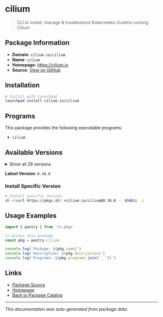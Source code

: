 # cilium

> CLI to install, manage & troubleshoot Kubernetes clusters running Cilium

## Package Information

- **Domain**: `cilium.io/cilium`
- **Name**: `cilium`
- **Homepage**: https://cilium.io
- **Source**: [View on GitHub](https://github.com/pkgxdev/pantry/tree/main/projects/cilium.io/cilium/package.yml)

## Installation

```bash
# Install with launchpad
launchpad install cilium.io/cilium
```

## Programs

This package provides the following executable programs:

- `cilium`

## Available Versions

<details>
<summary>Show all 29 versions</summary>

- `0.18.8`, `0.18.7`, `0.18.6`, `0.18.5`, `0.18.4`
- `0.18.3`, `0.18.2`, `0.18.1`, `0.18.0`, `0.17.0`
- `0.16.24`, `0.16.23`, `0.16.22`, `0.16.21`, `0.16.20`
- `0.16.19`, `0.16.18`, `0.16.17`, `0.16.16`, `0.16.15`
- `0.16.14`, `0.16.13`, `0.16.12`, `0.16.11`, `0.16.10`
- `0.16.9`, `0.16.8`, `0.16.7`, `0.16.6`

</details>

**Latest Version**: `0.18.8`

### Install Specific Version

```bash
# Install specific version
sh <(curl https://pkgx.sh) +cilium.io/cilium@0.18.8 -- $SHELL -i
```

## Usage Examples

```typescript
import { pantry } from 'ts-pkgx'

// Access this package
const pkg = pantry.cilium

console.log(`Package: ${pkg.name}`)
console.log(`Description: ${pkg.description}`)
console.log(`Programs: ${pkg.programs.join(', ')}`)
```

## Links

- [Package Source](https://github.com/pkgxdev/pantry/tree/main/projects/cilium.io/cilium/package.yml)
- [Homepage](https://cilium.io)
- [Back to Package Catalog](../../../package-catalog.md)

---

*This documentation was auto-generated from package data.*
